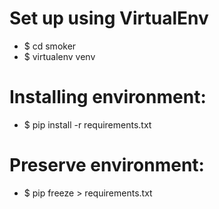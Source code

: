 
# Set up using VirtualEnv
- $ cd smoker
- $ virtualenv venv

# Installing environment:
- $ pip install -r requirements.txt

# Preserve environment:
- $ pip freeze > requirements.txt
